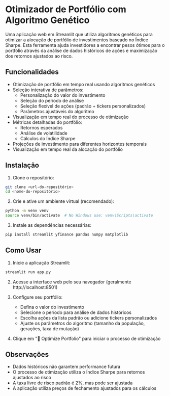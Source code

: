 # Otimizador de Portfólio com Algoritmo Genético

Uma aplicação web em Streamlit que utiliza algoritmos genéticos para otimizar a alocação de portfólio de investimentos baseado no Índice Sharpe. Esta ferramenta ajuda investidores a encontrar pesos ótimos para o portfólio através da análise de dados históricos de ações e maximização dos retornos ajustados ao risco.

## Funcionalidades

- Otimização de portfólio em tempo real usando algoritmos genéticos
- Seleção interativa de parâmetros:
  - Personalização do valor do investimento
  - Seleção do período de análise
  - Seleção flexível de ações (padrão + tickers personalizados)
  - Parâmetros ajustáveis do algoritmo
- Visualização em tempo real do processo de otimização
- Métricas detalhadas do portfólio:
  - Retornos esperados
  - Análise de volatilidade
  - Cálculos do Índice Sharpe
- Projeções de investimento para diferentes horizontes temporais
- Visualização em tempo real da alocação do portfólio

## Instalação

1. Clone o repositório:
```bash
git clone <url-do-repositório>
cd <nome-do-repositório>
```

2. Crie e ative um ambiente virtual (recomendado):
```bash
python -m venv venv
source venv/bin/activate  # No Windows use: venv\Scripts\activate
```

3. Instale as dependências necessárias:
```bash
pip install streamlit yfinance pandas numpy matplotlib
```

## Como Usar

1. Inicie a aplicação Streamlit:
```bash
streamlit run app.py
```

2. Acesse a interface web pelo seu navegador (geralmente http://localhost:8501)

3. Configure seu portfólio:
   - Defina o valor do investimento
   - Selecione o período para análise de dados históricos
   - Escolha ações da lista padrão ou adicione tickers personalizados
   - Ajuste os parâmetros do algoritmo (tamanho da população, gerações, taxa de mutação)

4. Clique em "🚀 Optimize Portfolio" para iniciar o processo de otimização

## Observações

- Dados históricos não garantem performance futura
- O processo de otimização utiliza o Índice Sharpe para retornos ajustados ao risco
- A taxa livre de risco padrão é 2%, mas pode ser ajustada
- A aplicação utiliza preços de fechamento ajustados para os cálculos

